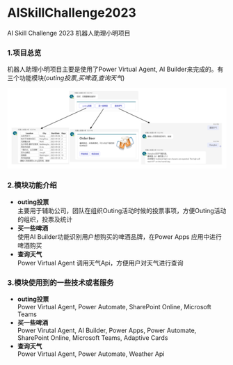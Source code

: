 # AISkillChallenge2023
AI Skill Challenge 2023  机器人助理小明项目


### 1.项目总览
  机器人助理小明项目主要是使用了Power Virtual Agent, AI Builder来完成的。有三个功能模块(*outing投票*,*买啤酒*,*查询天气*)  
  
  ![系统Overview](https://github.com/BaoqiaoBruce0916/AISkillChallenge2023/blob/main/assets/img/BotOverview.png)

### 2.模块功能介绍
- **outing投票**  
   主要用于辅助公司，团队在组织Outing活动时候的投票事项，方便Outing活动的组织，投票及统计
- **买一些啤酒**  
   使用AI Builder功能识别用户想购买的啤酒品牌，在Power Apps 应用中进行啤酒购买
- **查询天气**     
   Power Virtual Agent 调用天气Api，方便用户对天气进行查询


### 3.模块使用到的一些技术或者服务
- **outing投票**  
   Power Virtual Agent, Power Automate, SharePoint Online, Microsoft Teams
- **买一些啤酒**  
   Power Virutal Agent, AI Builder, Power Apps, Power Automate, SharePoint Online, Microsoft Teams, Adaptive Cards
- **查询天气**  
   Power Virtual Agent, Power Automate, Weather Api		
   


